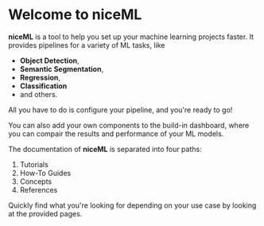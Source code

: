 # Welcome to niceML

**niceML** is a tool to help you set up your machine learning projects faster. 
It provides pipelines for a variety of ML tasks, like

- **Object Detection**,
- **Semantic Segmentation**,
- **Regression**,
- **Classification**
- and others.

All you have to do is configure your pipeline, and you're ready to go!

You can also add your own components to the build-in dashboard, 
where you can compair the results and performance of your ML models.


The documentation of **niceML** is separated into four paths:

1. Tutorials
2. How-To Guides
3. Concepts
4. References


Quickly find what you're looking for depending on
your use case by looking at the provided pages.
